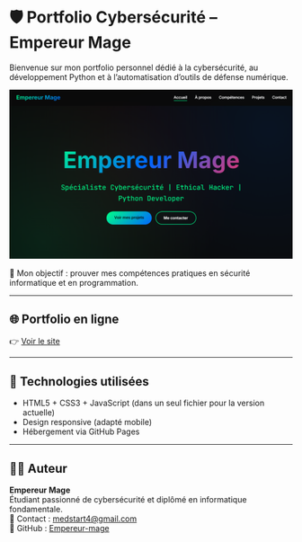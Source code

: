# 🛡️ Portfolio Cybersécurité – Empereur Mage

Bienvenue sur mon portfolio personnel dédié à la cybersécurité, au développement Python et à l’automatisation d’outils de défense numérique.
<p align="center">
  <img src="https://github.com/Empereur-mage/portfolio-cybersec/raw/master/screenshot.png" alt="Aperçu du site" width="800"/>
</p>



🎯 Mon objectif : prouver mes compétences pratiques en sécurité informatique et en programmation.

---

## 🌐 Portfolio en ligne

👉 [Voir le site](https://empereur-mage.github.io/portfolio-cybersec)

---

## 🔧 Technologies utilisées

- HTML5 + CSS3 + JavaScript (dans un seul fichier pour la version actuelle)
- Design responsive (adapté mobile)
- Hébergement via GitHub Pages

---

## 👨‍💻 Auteur

**Empereur Mage**  
Étudiant passionné de cybersécurité et diplômé en informatique fondamentale.  
📧 Contact : medstart4@gmail.com  
🐙 GitHub : [Empereur-mage](https://github.com/Empereur-mage)
